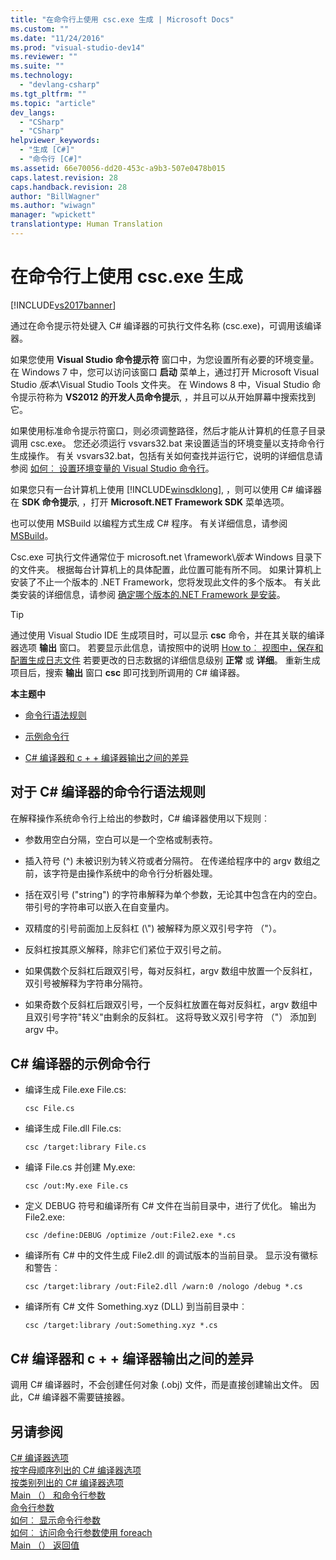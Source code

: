 ```yaml
---
title: "在命令行上使用 csc.exe 生成 | Microsoft Docs"
ms.custom: ""
ms.date: "11/24/2016"
ms.prod: "visual-studio-dev14"
ms.reviewer: ""
ms.suite: ""
ms.technology: 
  - "devlang-csharp"
ms.tgt_pltfrm: ""
ms.topic: "article"
dev_langs: 
  - "CSharp"
  - "CSharp"
helpviewer_keywords: 
  - "生成 [C#]"
  - "命令行 [C#]"
ms.assetid: 66e70056-dd20-453c-a9b3-507e0478b015
caps.latest.revision: 28
caps.handback.revision: 28
author: "BillWagner"
ms.author: "wiwagn"
manager: "wpickett"
translationtype: Human Translation
---
```

# 在命令行上使用 csc.exe 生成
[!INCLUDE[vs2017banner](../../../csharp/includes/vs2017banner.md)]

通过在命令提示符处键入 C# 编译器的可执行文件名称 (csc.exe)，可调用该编译器。  
  
 如果您使用 **Visual Studio 命令提示符** 窗口中，为您设置所有必要的环境变量。 在 Windows 7 中，您可以访问该窗口 **启动** 菜单上，通过打开 Microsoft Visual Studio *版本*\Visual Studio Tools 文件夹。 在 Windows 8 中，Visual Studio 命令提示符称为 **VS2012 的开发人员命令提示**, ，并且可以从开始屏幕中搜索找到它。  
  
 如果使用标准命令提示符窗口，则必须调整路径，然后才能从计算机的任意子目录调用 csc.exe。 您还必须运行 vsvars32.bat 来设置适当的环境变量以支持命令行生成操作。 有关 vsvars32.bat，包括有关如何查找并运行它，说明的详细信息请参阅 [如何︰ 设置环境变量的 Visual Studio 命令行](../../../csharp/language-reference/compiler-options/how-to-set-environment-variables-for-the-visual-studio-command-line.md)。  
  
 如果您只有一台计算机上使用 [!INCLUDE[winsdklong](../../../csharp/language-reference/compiler-options/includes/winsdklong_md.md)], ，则可以使用 C# 编译器在 **SDK 命令提示**, ，打开 **Microsoft.NET Framework SDK** 菜单选项。  
  
 也可以使用 MSBuild 以编程方式生成 C# 程序。 有关详细信息，请参阅 [MSBuild](/visual-studio/msbuild/msbuild1)。  
  
 Csc.exe 可执行文件通常位于 microsoft.net \framework\\*版本* Windows 目录下的文件夹。 根据每台计算机上的具体配置，此位置可能有所不同。 如果计算机上安装了不止一个版本的 .NET Framework，您将发现此文件的多个版本。 有关此类安装的详细信息，请参阅 [确定哪个版本的.NET Framework 是安装](http://msdn.microsoft.com/zh-cn/1a87cc6a-1c4b-4c38-b878-faa9b3beae3c)。  
  
> [!TIP]
>  通过使用 Visual Studio IDE 生成项目时，可以显示 **csc** 命令，并在其关联的编译器选项 **输出** 窗口。 若要显示此信息，请按照中的说明 [How to︰ 视图中，保存和配置生成日志文件](../Topic/How%20to:%20View,%20Save,%20and%20Configure%20Build%20Log%20Files.md) 若要更改的日志数据的详细信息级别 **正常** 或 **详细**。 重新生成项目后，搜索 **输出** 窗口 **csc** 即可找到所调用的 C# 编译器。  
  
 **本主题中**  
  
-   [命令行语法规则](#vcconcommand-linebuildinganchor1)  
  
-   [示例命令行](#vcconcommand-linebuildinganchor2)  
  
-   [C# 编译器和 c + + 编译器输出之间的差异](#vcconcommand-linebuildinganchor3)  
  
##  <a name="a-namevcconcommand-linebuildinganchor1a-rules-for-command-line-syntax-for-the-c-compiler"></a><a name="vcconcommand-linebuildinganchor1"></a> 对于 C# 编译器的命令行语法规则  
 在解释操作系统命令行上给出的参数时，C# 编译器使用以下规则︰  
  
-   参数用空白分隔，空白可以是一个空格或制表符。  
  
-   插入符号 (^) 未被识别为转义符或者分隔符。 在传递给程序中的 argv 数组之前，该字符是由操作系统中的命令行分析器处理。  
  
-   括在双引号 ("string") 的字符串解释为单个参数，无论其中包含在内的空白。 带引号的字符串可以嵌入在自变量内。  
  
-   双精度的引号前面加上反斜杠 (\\") 被解释为原义双引号字符 （"）。  
  
-   反斜杠按其原义解释，除非它们紧位于双引号之前。  
  
-   如果偶数个反斜杠后跟双引号，每对反斜杠，argv 数组中放置一个反斜杠，双引号被解释为字符串分隔符。  
  
-   如果奇数个反斜杠后跟双引号，一个反斜杠放置在每对反斜杠，argv 数组中且双引号字符"转义"由剩余的反斜杠。 这将导致义双引号字符 （"） 添加到 argv 中。  
  
##  <a name="a-namevcconcommand-linebuildinganchor2a-sample-command-lines-for-the-c-compiler"></a><a name="vcconcommand-linebuildinganchor2"></a> C# 编译器的示例命令行  
  
-   编译生成 File.exe File.cs:  
  
    ```  
    csc File.cs   
    ```  
  
-   编译生成 File.dll File.cs:  
  
    ```  
    csc /target:library File.cs  
    ```  
  
-   编译 File.cs 并创建 My.exe:  
  
    ```  
    csc /out:My.exe File.cs  
    ```  
  
-   定义 DEBUG 符号和编译所有 C# 文件在当前目录中，进行了优化。 输出为 File2.exe:  
  
    ```  
    csc /define:DEBUG /optimize /out:File2.exe *.cs  
    ```  
  
-   编译所有 C# 中的文件生成 File2.dll 的调试版本的当前目录。 显示没有徽标和警告︰  
  
    ```  
    csc /target:library /out:File2.dll /warn:0 /nologo /debug *.cs  
    ```  
  
-   编译所有 C# 文件 Something.xyz (DLL) 到当前目录中︰  
  
    ```  
    csc /target:library /out:Something.xyz *.cs  
    ```  
  
##  <a name="a-namevcconcommand-linebuildinganchor3a-differences-between-c-compiler-and-c-compiler-output"></a><a name="vcconcommand-linebuildinganchor3"></a> C# 编译器和 c + + 编译器输出之间的差异  
 调用 C# 编译器时，不会创建任何对象 (.obj) 文件，而是直接创建输出文件。 因此，C# 编译器不需要链接器。  
  
## <a name="see-also"></a>另请参阅  
 [C# 编译器选项](../../../csharp/language-reference/compiler-options/index.md)   
 [按字母顺序列出的 C# 编译器选项](../../../csharp/language-reference/compiler-options/listed-alphabetically.md)   
 [按类别列出的 C# 编译器选项](../../../csharp/language-reference/compiler-options/listed-by-category.md)   
 [Main （） 和命令行参数](../../../csharp/programming-guide/main-and-command-args/main-and-command-line-arguments.md)   
 [命令行参数](../../../csharp/programming-guide/main-and-command-args/command-line-arguments.md)   
 [如何︰ 显示命令行参数](../../../csharp/programming-guide/main-and-command-args/how-to-display-command-line-arguments.md)   
 [如何︰ 访问命令行参数使用 foreach](../../../csharp/programming-guide/main-and-command-args/how-to-access-command-line-arguments-using-foreach.md)   
 [Main （） 返回值](../../../csharp/programming-guide/main-and-command-args/main-return-values.md)